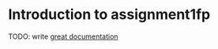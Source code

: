 # Introduction to assignment1fp

TODO: write [great documentation](http://jacobian.org/writing/what-to-write/)
